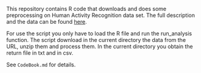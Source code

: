 This repository contains R code that downloads and does some preprocessing on Human
Activity Recognition data set. The full description and the data can be found
[here](http://archive.ics.uci.edu/ml/datasets/Human+Activity+Recognition+Using+Smartphones).

For use the script you only have to load the R file and run the run_analysis function.
The script download in the current directory the data from the URL, unzip them and process them.
In the current directory you obtain the return file in txt and in csv.

See `CodeBook.md` for details.
